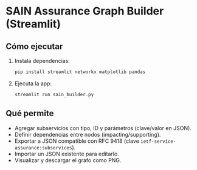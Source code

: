 
# SAIN Assurance Graph Builder (Streamlit)

## Cómo ejecutar
1. Instala dependencias:
   ```bash
   pip install streamlit networkx matplotlib pandas
   ```
2. Ejecuta la app:
   ```bash
   streamlit run sain_builder.py
   ```

## Qué permite
- Agregar subservicios con tipo, ID y parámetros (clave/valor en JSON).
- Definir dependencias entre nodos (impacting/supporting).
- Exportar a JSON compatible con RFC 9418 (clave `ietf-service-assurance:subservices`).
- Importar un JSON existente para editarlo.
- Visualizar y descargar el grafo como PNG.
